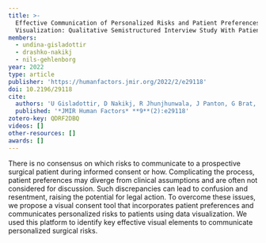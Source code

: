 ```yaml
---
title: >-
  Effective Communication of Personalized Risks and Patient Preferences During Surgical Informed Consent Using Data
  Visualization: Qualitative Semistructured Interview Study With Patients After Surgery
members:
  - undina-gisladottir
  - drashko-nakikj
  - nils-gehlenborg
year: 2022
type: article
publisher: 'https://humanfactors.jmir.org/2022/2/e29118'
doi: 10.2196/29118
cite:
  authors: 'U Gisladottir, D Nakikj, R Jhunjhunwala, J Panton, G Brat, N Gehlenborg'
  published: '*JMIR Human Factors* **9**(2):e29118'
zotero-key: QDRF2DBQ
videos: []
other-resources: []
awards: []
---
```

There is no consensus on which risks to communicate to a prospective surgical patient during informed consent or how. Complicating the process, patient preferences may diverge from clinical assumptions and are often not considered for discussion. Such discrepancies can lead to confusion and resentment, raising the potential for legal action. To overcome these issues, we propose a visual consent tool that incorporates patient preferences and communicates personalized risks to patients using data visualization. We used this platform to identify key effective visual elements to communicate personalized surgical risks.

